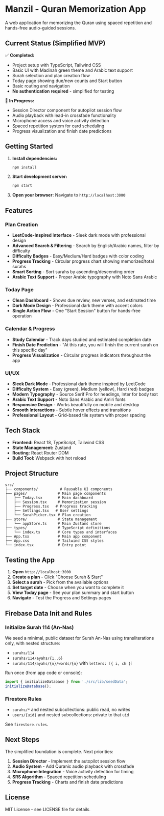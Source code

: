 # Manzil - Quran Memorization App

A web application for memorizing the Quran using spaced repetition and hands-free audio-guided sessions.

## Current Status (Simplified MVP)

✅ **Completed:**
- Project setup with TypeScript, Tailwind CSS
- Basic UI with Madinah green theme and Arabic text support
- Surah selection and plan creation flow
- Today page showing due/new counts and Start button
- Basic routing and navigation
- **No authentication required** - simplified for testing

🚧 **In Progress:**
- Session Director component for autopilot session flow
- Audio playback with lead-in crossfade functionality
- Microphone access and voice activity detection
- Spaced repetition system for card scheduling
- Progress visualization and finish date predictions

## Getting Started

1. **Install dependencies:**
   ```bash
   npm install
   ```

2. **Start development server:**
   ```bash
   npm start
   ```

3. **Open your browser:**
   Navigate to `http://localhost:3000`

## Features

### Plan Creation
- **LeetCode-Inspired Interface** - Sleek dark mode with professional design
- **Advanced Search & Filtering** - Search by English/Arabic names, filter by difficulty
- **Difficulty Badges** - Easy/Medium/Hard badges with color coding
- **Progress Tracking** - Circular progress chart showing memorized/total surahs
- **Smart Sorting** - Sort surahs by ascending/descending order
- **Arabic Text Support** - Proper Arabic typography with Noto Sans Arabic

### Today Page
- **Clean Dashboard** - Shows due review, new verses, and estimated time
- **Dark Mode Design** - Professional dark theme with accent colors
- **Single Action Flow** - One "Start Session" button for hands-free operation

### Calendar & Progress
- **Study Calendar** - Track days studied and estimated completion date
- **Finish Date Prediction** - "At this rate, you will finish the current surah on this specific day"
- **Progress Visualization** - Circular progress indicators throughout the app

### UI/UX
- **Sleek Dark Mode** - Professional dark theme inspired by LeetCode
- **Difficulty System** - Easy (green), Medium (yellow), Hard (red) badges
- **Modern Typography** - Source Serif Pro for headings, Inter for body text
- **Arabic Text Support** - Noto Sans Arabic and Amiri fonts
- **Responsive Design** - Works beautifully on mobile and desktop
- **Smooth Interactions** - Subtle hover effects and transitions
- **Professional Layout** - Grid-based tile system with proper spacing

## Tech Stack

- **Frontend:** React 18, TypeScript, Tailwind CSS
- **State Management:** Zustand
- **Routing:** React Router DOM
- **Build Tool:** Webpack with hot reload

## Project Structure

```
src/
├── components/          # Reusable UI components
├── pages/              # Main page components
│   ├── Today.tsx       # Main dashboard
│   ├── Session.tsx     # Memorization session
│   ├── Progress.tsx   # Progress tracking
│   ├── Settings.tsx   # User settings
│   └── SurahPicker.tsx # Plan creation
├── store/              # State management
│   └── appStore.ts     # Main Zustand store
├── types/              # TypeScript definitions
│   └── index.ts        # Core types and interfaces
├── App.tsx             # Main app component
├── App.css             # Tailwind CSS styles
└── index.tsx           # Entry point
```

## Testing the App

1. **Open** `http://localhost:3000`
2. **Create a plan** - Click "Choose Surah & Start"
3. **Select a surah** - Pick from the available options
4. **Set target date** - Choose when you want to complete it
5. **View Today page** - See your plan summary and start button
6. **Navigate** - Test the Progress and Settings pages

## Firebase Data Init and Rules

### Initialize Surah 114 (An-Nas)

We seed a minimal, public dataset for Surah An-Nas using transliterations only, with nested structure:

- `surahs/114`
- `surahs/114/ayahs/{1..6}`
- `surahs/114/ayahs/{n}/words/{m}` with `letters: [{ i, ch }]`

Run once (from app code or console):

```ts
import { initializeDatabase } from './src/lib/seedData';
initializeDatabase();
```

### Firestore Rules

- `surahs/*` and nested subcollections: public read, no writes
- `users/{uid}` and nested subcollections: private to that `uid`

See `firestore.rules`.

## Next Steps

The simplified foundation is complete. Next priorities:

1. **Session Director** - Implement the autopilot session flow
2. **Audio System** - Add Quranic audio playback with crossfade
3. **Microphone Integration** - Voice activity detection for timing
4. **SRS Algorithm** - Spaced repetition scheduling
5. **Progress Tracking** - Charts and finish date predictions

## License

MIT License - see LICENSE file for details.
